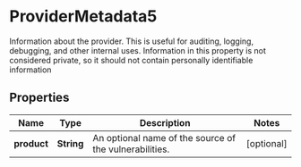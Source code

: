 

# ProviderMetadata5

Information about the provider. This is useful for auditing, logging, debugging, and other internal uses. Information in this property is not considered private, so it should not contain personally identifiable information 

## Properties

| Name | Type | Description | Notes |
|------------ | ------------- | ------------- | -------------|
|**product** | **String** | An optional name of the source of the vulnerabilities. |  [optional] |



